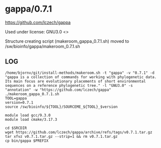 gappa/0.7.1
========================

<https://github.com/lczech/gappa>

Used under license:
GNU3.0
<>

Structure creating script (makeroom_gappa_0.7.1.sh) moved to /sw/bioinfo/gappa/makeroom_0.7.1.sh

LOG
---

    /home/bjornv/git/install-methods/makeroom.sh -t "gappa" -v "0.7.1" -d "gappa is a collection of commands for working with phylogenetic data. Its main focus are evolutionary placements of short environmental sequences on a reference phylogenetic tree." -l "GNU3.0" -s "annotation" -w "https://github.com/lczech/gappa"
    ./makeroom_gappa_0.7.1.sh
    TOOL=gappa
    version=0.7.1
    source /sw/bioinfo/${TOOL}/SOURCEME_${TOOL}_$version

    module load gcc/9.3.0
    module load cmake/3.17.3

    cd $SRCDIR
    wget https://github.com/lczech/gappa/archive/refs/tags/v0.7.1.tar.gz
    tar xfvz v0.7.1.tar.gz --strip=1 && rm v0.7.1.tar.gz
    cp bin/gappa $PREFIX


